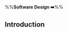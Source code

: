 <link rel="stylesheet" href="{{baseUrl}}/css/textbook.css">

<div class="website-content">

%%**Software Design :arrow_right:**%%

## Introduction

<div id="main">

<include src="basics/embed.md" />

</div>

</div>
